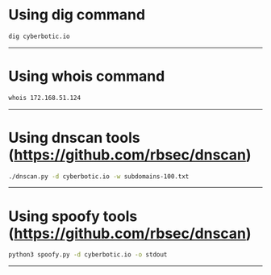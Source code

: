 
# Using dig command

```bash
dig cyberbotic.io
```

------------------


# Using whois command

```bash
whois 172.168.51.124
```

------------------


# Using dnscan tools (https://github.com/rbsec/dnscan)

```bash
./dnscan.py -d cyberbotic.io -w subdomains-100.txt
```

------------------


# Using spoofy tools (https://github.com/rbsec/dnscan)

```bash
python3 spoofy.py -d cyberbotic.io -o stdout
```

------------------

